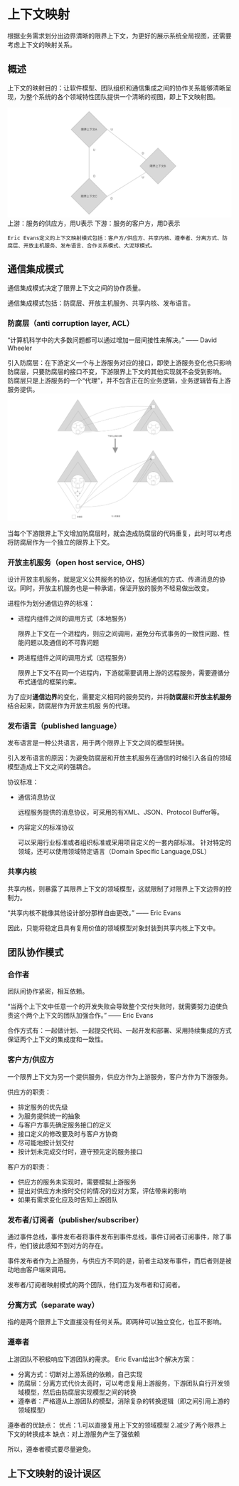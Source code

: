 # 上下文映射
根据业务需求划分出边界清晰的限界上下文，为更好的展示系统全局视图，还需要考虑上下文的映射关系。

## 概述
上下文的映射目的：让软件模型、团队组织和通信集成之间的协作关系能够清晰呈现，为整个系统的各个领域特性团队提供一个清晰的视图，即上下文映射图。

![上下游映射关系](/_docs/imgs/上下游映射关系.png)
上游：服务的供应方，用U表示
下游：服务的客户方，用D表示

`Eric Evans定义的上下文映射模式包括：客户方/供应方、共享内核、遵奉者、分离方式、防腐层、开放主机服务、发布语言、合作关系模式、大泥球模式。`

## 通信集成模式
通信集成模式决定了限界上下文之间的协作质量。

通信集成模式包括：防腐层、开放主机服务、共享内核、发布语言。

### 防腐层（anti corruption layer, ACL）

“计算机科学中的大多数问题都可以通过增加一层间接性来解决。” —— David Wheeler

引入防腐层：在下游定义一个与上游服务对应的接口，即使上游服务变化也只影响防腐层，只要防腐层的接口不变，下游限界上下文的其他实现就不会受到影响。
防腐层只是上游服务的一个“代理”，并不包含正在的业务逻辑，业务逻辑皆有上游服务提供。
![上下文依赖引入防腐层](/_docs/imgs/上下游依赖引入防腐层.png)

当每个下游限界上下文增加防腐层时，就会造成防腐层的代码重复，此时可以考虑将防腐层作为一个独立的限界上下文。

### 开放主机服务（open host service, OHS）
设计开放主机服务，就是定义公共服务的协议，包括通信的方式、传递消息的协议。同时，开放主机服务也是一种承诺，保证开放的服务不轻易做出改变。

进程作为划分通信边界的标准：
* 进程内组件之间的调用方式（本地服务）
    
    限界上下文在一个进程内，则应之间调用，避免分布式事务的一致性问题、性能问题以及通信的不可靠问题
    
* 跨进程组件之间的调用方式（远程服务）

    限界上下文不在同一个进程内，下游就需要调用上游的远程服务，需要遵循分布式通信的框架约束。

为了应对**通信边界**的变化，需要定义相同的服务契约，并将**防腐层**和**开放主机服务**结合起来，防腐层作为开放主机服
务的代理。

### 发布语言（published language）
发布语言是一种公共语言，用于两个限界上下文之间的模型转换。

引入发布语言的原因：为避免防腐层和开放主机服务在通信的时候引入各自的领域模型造成上下文之间的强耦合。

协议标准：
* 通信消息协议
    
    远程服务提供的消息协议，可采用的有XML、JSON、Protocol Buffer等。
* 内容定义的标准协议
    
    可以采用行业标准或者组织标准或采用项目定义的一套内部标准。
    针对特定的领域，还可以使用领域特定语言（Domain Specific Language,DSL）
    
### 共享内核
共享内核，则暴露了其限界上下文的领域模型，这就限制了对限界上下文边界的控制力。

“共享内核不能像其他设计部分那样自由更改。” —— Eric Evans

因此，只能将稳定且具有复用价值的领域模型对象封装到共享内核上下文中。

## 团队协作模式

### 合作者
团队间协作紧密，相互依赖。

“当两个上下文中任意一个的开发失败会导致整个交付失败时，就需要努力迫使负责这个两个上下文的团队加强合作。” —— Eric Evans

合作方式有：一起做计划、一起提交代码、一起开发和部署、采用持续集成的方式保证两个上下文的集成度和一致性。

### 客户方/供应方
一个限界上下文为另一个提供服务，供应方作为上游服务，客户方作为下游服务。

供应方的职责：
* 排定服务的优先级
* 为服务提供统一的抽象
* 与客户方事先确定服务接口的定义
* 接口定义的修改要及时与客户方协商
* 尽可能地按计划交付
* 按计划未完成交付时，遵守预先定的服务接口

客户方的职责：
* 供应方的服务未实现时，需要模拟上游服务
* 提出对供应方未按时交付的情况的应对方案，评估带来的影响
* 如果有需求变化应及时告知上游团队

### 发布者/订阅者（publisher/subscriber）
通过事件总线，事件发布者将事件发布到事件总线，事件订阅者订阅事件，除了事件，他们彼此感知不到对方的存在。

事件发布者作为上游服务，与供应方不同的是，前者主动发布事件，而后者则是被动地由客户端来调用。

发布者/订阅者映射模式的两个团队，他们互为发布者和订阅者。

### 分离方式（separate way）
指的是两个限界上下文直接没有任何关系。即两种可以独立变化，也互不影响。

### 遵奉者
上游团队不积极响应下游团队的需求。 Eric Evan给出3个解决方案：
* 分离方式：切断对上游系统的依赖，自己实现
* 防腐层：分离方式代价太高时，可以考虑复用上游服务，下游团队自行开发领域模型，然后由防腐层实现模型之间的转换
* 遵奉者：严格遵从上游团队的模型，消除复杂的转换逻辑（即之间引用上游的领域模型）

遵奉者的优缺点：
优点：1.可以直接复用上下文的领域模型  2.减少了两个限界上下文的转换成本
缺点：对上游服务产生了强依赖

所以，遵奉者模式要尽量避免。

## 上下文映射的设计误区
